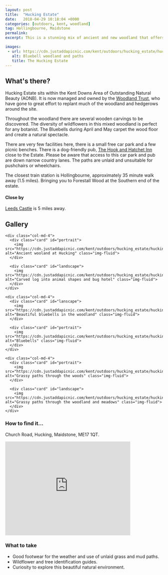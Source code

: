 ```yaml
---
layout: post
title:  "Hucking Estate"
date:   2018-04-29 10:18:04 +0000
categories: [outdoors, kent, woodland]
tag: Hollingbourne, Maidstone
permalink: 
excerpt: This is a stunning mix of ancient and new woodland that offers a haven to wildlife, and wildlife watchers.  There are no toilets or cafe here, however there is a village pub on the edge of the woodland.

images: 
 - url: https://cdn.justaddapicnic.com/kent/outdoors/hucking_estate/hucking8.jpg
   alt: Bluebell woodland and paths
   title: The Hucking Estate
---
```


## What's there?
Hucking Estate sits within the Kent Downs Area of Outstanding Natural Beauty (AONB).  It is now managed and owned by the [Woodland Trust](https://www.woodlandtrust.org.uk/visiting-woods/wood/4776/hucking-estate/), who have gone to great effort to replant much of the woodland and hedgerows around the site.

Throughout the woodland there are several wooden carvings to be discovered.  The diversity of wildflowers in this mixed woodland is perfect for any botanist.  The Bluebells during April and May carpet the wood floor and create a natural spectacle.

There are very few facilities here, there is a small free car park and a few picnic benches.  There is a dog-friendly pub, [The Hook and Hatchet Inn](https://www.hookandhatchetpub.co.uk/) close to the Estate. Please be aware that access to this car park and pub are down narrow country lanes. The paths are unlaid and unsuitable for pushchairs or wheelchairs.

The closest train station is Hollingbourne, approximately 35 minute walk away (1.5 miles). Bringing you to Forestall Wood at the Southern end of the estate.

#### Close by

[Leeds Castle](https://www.leeds-castle.com/) is 5 miles away.
 
## Gallery

<div class="container">

  <div class="row">

    <div class="col-md-4">
      <div class="card" id="portrait">
        <img src="https://cdn.justaddapicnic.com/kent/outdoors/hucking_estate/hucking3.jpg" alt="Ancient wooland at Hucking" class="img-fluid">
      </div>

      <div class="card" id="landscape">
        <img src="https://cdn.justaddapicnic.com/kent/outdoors/hucking_estate/hucking6.jpg" alt="Carved log into animal shapes and bug hotel" class="img-fluid">
      </div>  
    </div>

    <div class="col-md-4">
      <div class="card" id="lanscape">
        <img src="https://cdn.justaddapicnic.com/kent/outdoors/hucking_estate/hucking5.jpg" alt="Beautiful bluebells in the woodland" class="img-fluid">
      </div>

      <div class="card" id="portrait">
        <img src="https://cdn.justaddapicnic.com/kent/outdoors/hucking_estate/hucking4.jpg" alt="Bluebells" class="img-fluid">
      </div>
    </div>

    <div class="col-md-4">
      <div class="card" id="portrait">
        <img src="https://cdn.justaddapicnic.com/kent/outdoors/hucking_estate/hucking7.jpg" alt="Grassy paths through the woods" class="img-fluid">
      </div>

      <div class="card" id="landscape">
        <img src="https://cdn.justaddapicnic.com/kent/outdoors/hucking_estate/hucking2.jpg" alt="Grassy paths through the woodland and meadows" class="img-fluid">
      </div>
    </div>

  </div>      
</div>


### How to find it...

Church Road, Hucking, Maidstone, ME17 1QT.

<iframe src="https://www.google.com/maps/embed?pb=!1m18!1m12!1m3!1d9980.139856141557!2d0.6400776329521276!3d51.29208063434448!2m3!1f0!2f0!3f0!3m2!1i1024!2i768!4f13.1!3m3!1m2!1s0x47df2c70bd420005%3A0xe05c45d96dd92f8a!2sHucking+Estate+-+Woodland+Trust+Car+Park!5e0!3m2!1sen!2suk!4v1525188362035" width="400" height="300" frameborder="0" style="border:0" allowfullscreen></iframe>

### What to take

* Good footwear for the weather and use of unlaid grass and mud paths.
* Wildflower and tree identification guides.
* Curiosity to explore this beautiful natural environment.



